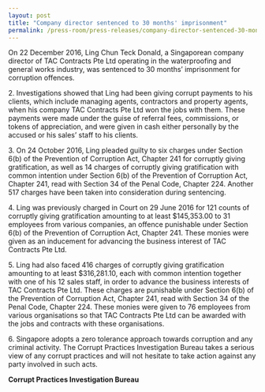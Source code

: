 ```yaml
---
layout: post
title: "Company director sentenced to 30 months' imprisonment"
permalink: /press-room/press-releases/company-director-sentenced-30-months'-imprisonment/
---
```


On 22 December 2016, Ling Chun Teck Donald, a Singaporean company director of TAC Contracts Pte Ltd operating in the waterproofing and general works industry, was sentenced to 30 months’ imprisonment for corruption offences.

2\. Investigations showed that Ling had been giving corrupt payments to his clients, which include managing agents, contractors and property agents, when his company TAC Contracts Pte Ltd won the jobs with them. These payments were made under the guise of referral fees, commissions, or tokens of appreciation, and were given in cash either personally by the accused or his sales’ staff to his clients.

3\. On 24 October 2016, Ling pleaded guilty to six charges under Section 6(b) of the Prevention of Corruption Act, Chapter 241 for corruptly giving gratification, as well as 14 charges of corruptly giving gratification with common intention under Section 6(b) of the Prevention of Corruption Act, Chapter 241, read with Section 34 of the Penal Code, Chapter 224. Another 517 charges have been taken into consideration during sentencing.

4\. Ling was previously charged in Court on 29 June 2016 for 121 counts of corruptly giving gratification amounting to at least $145,353.00 to 31 employees from various companies, an offence punishable under Section 6(b) of the Prevention of Corruption Act, Chapter 241. These monies were given as an inducement for advancing the business interest of TAC Contracts Pte Ltd.

5\. Ling had also faced 416 charges of corruptly giving gratification amounting to at least $316,281.10, each with common intention together with one of his 12 sales staff, in order to advance the business interests of TAC Contracts Pte Ltd. These charges are punishable under Section 6(b) of the Prevention of Corruption Act, Chapter 241, read with Section 34 of the Penal Code, Chapter 224. These monies were given to 76 employees from various organisations so that TAC Contracts Pte Ltd can be awarded with the jobs and contracts with these organisations.

6\. Singapore adopts a zero tolerance approach towards corruption and any criminal activity. The Corrupt Practices Investigation Bureau takes a serious view of any corrupt practices and will not hesitate to take action against any party involved in such acts.

**Corrupt Practices Investigation Bureau**

